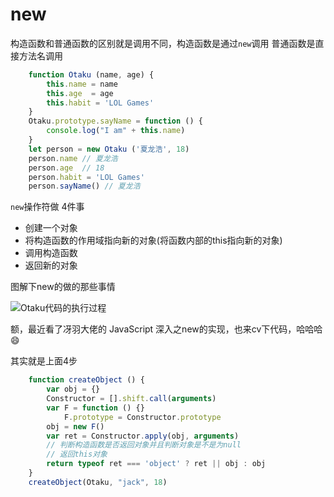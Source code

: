 # new

构造函数和普通函数的区别就是调用不同，构造函数是通过```new```调用 普通函数是直接方法名调用

```js
    function Otaku (name, age) {
        this.name = name
        this.age  = age
        this.habit = 'LOL Games'
    }
    Otaku.prototype.sayName = function () {
        console.log("I am" + this.name)
    }
    let person = new Otaku ('夏龙浩', 18)
    person.name // 夏龙浩
    person.age  // 18
    person.habit = 'LOL Games'
    person.sayName() // 夏龙浩
```

```new```操作符做 4件事

+ 创建一个对象
+ 将构造函数的作用域指向新的对象(将函数内部的this指向新的对象)
+ 调用构造函数
+ 返回新的对象

图解下new的做的那些事情

![Otaku代码的执行过程]()

额，最近看了冴羽大佬的 JavaScript 深入之new的实现，也来cv下代码，哈哈哈 :smile:

其实就是上面4步

```js
    function createObject () {
        var obj = {}
        Constructor = [].shift.call(arguments)
        var F = function () {}
            F.prototype = Constructor.prototype
        obj = new F()
        var ret = Constructor.apply(obj, arguments)
        // 判断构造函数是否返回对象并且判断对象是不是为null
        // 返回this对象
        return typeof ret === 'object' ? ret || obj : obj
    }
    createObject(Otaku, "jack", 18)
```
